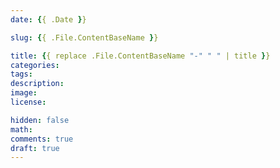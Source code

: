 ```yaml
---
date: {{ .Date }}

slug: {{ .File.ContentBaseName }}

title: {{ replace .File.ContentBaseName "-" " " | title }}
categories:
tags:
description:
image:
license:

hidden: false
math:
comments: true
draft: true
---
```

